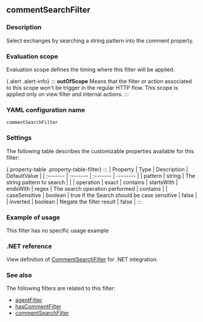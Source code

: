 ## commentSearchFilter

### Description

Select exchanges by searching a string pattern into the comment property.

### Evaluation scope

Evaluation scope defines the timing where this filter will be applied. 

{.alert .alert-info}
:::
**outOfScope** Means that the filter or action associated to this scope won't be trigger in the regular HTTP flow. This scope is applied only on view filter and internal actions.
:::

### YAML configuration name

    commentSearchFilter

### Settings

The following table describes the customizable properties available for this filter: 

{.property-table .property-table-filter}
:::
| Property | Type | Description | DefaultValue |
| :------- | :------- | :------- | -------- |
| pattern | string | The string pattern to search |  |
| operation | exact \| contains \| startsWith \| endsWith \| regex | The search operation performed | contains |
| caseSensitive | boolean | true if the Search should be case sensitive | false |
| inverted | boolean | Negate the filter result | false |
:::

### Example of usage

This filter has no specific usage example

### .NET reference

View definition of [CommentSearchFilter](https://docs.fluxzy.io/api/Fluxzy.Rules.Filters.CommentSearchFilter.html) for .NET integration.

### See also

The following filters are related to this filter: 

 - [agentFilter](agentFilter)
 - [hasCommentFilter](hasCommentFilter)
 - [commentSearchFilter](commentSearchFilter)

